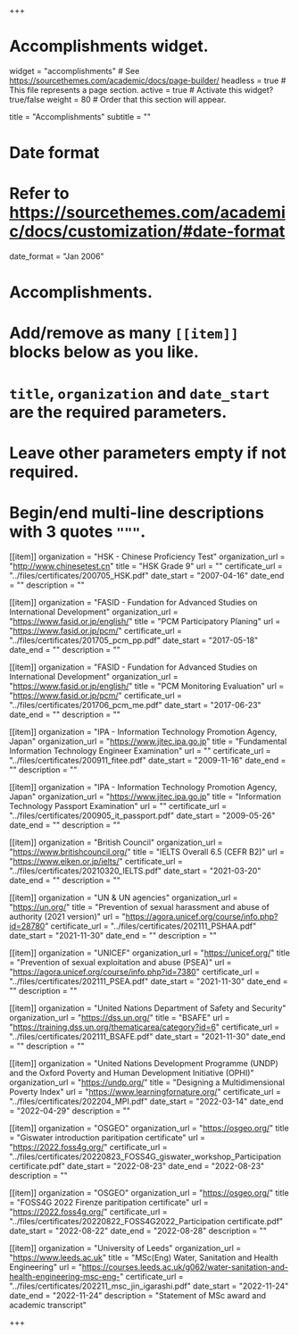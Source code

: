 +++
# Accomplishments widget.
widget = "accomplishments"  # See https://sourcethemes.com/academic/docs/page-builder/
headless = true  # This file represents a page section.
active = true  # Activate this widget? true/false
weight = 80  # Order that this section will appear.

title = "Accomplish&shy;ments"
subtitle = ""

# Date format
#   Refer to https://sourcethemes.com/academic/docs/customization/#date-format
date_format = "Jan 2006"

# Accomplishments.
#   Add/remove as many `[[item]]` blocks below as you like.
#   `title`, `organization` and `date_start` are the required parameters.
#   Leave other parameters empty if not required.
#   Begin/end multi-line descriptions with 3 quotes `"""`.

[[item]]
  organization = "HSK - Chinese Proficiency Test"
  organization_url = "http://www.chinesetest.cn"
  title = "HSK Grade 9"
  url = ""
  certificate_url = "../files/certificates/200705_HSK.pdf"
  date_start = "2007-04-16"
  date_end = ""
  description = ""

[[item]]
  organization = "FASID - Fundation for Advanced Studies on International Development"
  organization_url = "https://www.fasid.or.jp/english/"
  title = "PCM Participatory Planing"
  url = "https://www.fasid.or.jp/pcm/"
  certificate_url = "../files/certificates/201705_pcm_pp.pdf"
  date_start = "2017-05-18"
  date_end = ""
  description = ""
  
[[item]]
  organization = "FASID - Fundation for Advanced Studies on International Development"
  organization_url = "https://www.fasid.or.jp/english/"
  title = "PCM Monitoring Evaluation"
  url = "https://www.fasid.or.jp/pcm/"
  certificate_url = "../files/certificates/201706_pcm_me.pdf"
  date_start = "2017-06-23"
  date_end = ""
  description = ""

[[item]]
  organization = "IPA - Information Technology Promotion Agency, Japan"
  organization_url = "https://www.jitec.ipa.go.jp"
  title = "Fundamental Information Technology Engineer Examination"
  url = ""
  certificate_url = "../files/certificates/200911_fitee.pdf"
  date_start = "2009-11-16"
  date_end = ""
  description = ""

  [[item]]
  organization = "IPA - Information Technology Promotion Agency, Japan"
  organization_url = "https://www.jitec.ipa.go.jp"
  title = "Information Technology Passport Examination"
  url = ""
  certificate_url = "../files/certificates/200905_it_passport.pdf"
  date_start = "2009-05-26"
  date_end = ""
  description = ""

  [[item]]
  organization = "British Council"
  organization_url = "https://www.britishcouncil.org/"
  title = "IELTS Overall 6.5 (CEFR B2)"
  url = "https://www.eiken.or.jp/ielts/"
  certificate_url = "../files/certificates/20210320_IELTS.pdf"
  date_start = "2021-03-20"
  date_end = ""
  description = ""

  [[item]]
  organization = "UN & UN agencies"
  organization_url = "https://un.org/"
  title = "Prevention of sexual harassment and abuse of authority (2021 version)"
  url = "https://agora.unicef.org/course/info.php?id=28780"
  certificate_url = "../files/certificates/202111_PSHAA.pdf"
  date_start = "2021-11-30"
  date_end = ""
  description = ""

  [[item]]
  organization = "UNICEF"
  organization_url = "https://unicef.org/"
  title = "Prevention of sexual exploitation and abuse (PSEA)"
  url = "https://agora.unicef.org/course/info.php?id=7380"
  certificate_url = "../files/certificates/202111_PSEA.pdf"
  date_start = "2021-11-30"
  date_end = ""
  description = ""

  [[item]]
  organization = "United Nations Department of Safety and Security"
  organization_url = "https://dss.un.org/"
  title = "BSAFE"
  url = "https://training.dss.un.org/thematicarea/category?id=6"
  certificate_url = "../files/certificates/202111_BSAFE.pdf"
  date_start = "2021-11-30"
  date_end = ""
  description = ""

  [[item]]
  organization = "United Nations Development Programme (UNDP) and the Oxford Poverty and Human Development Initiative (OPHI)"
  organization_url = "https://undp.org/"
  title = "Designing a Multidimensional Poverty Index"
  url = "https://www.learningfornature.org/"
  certificate_url = "../files/certificates/202204_MPI.pdf"
  date_start = "2022-03-14"
  date_end = "2022-04-29"
  description = ""

  [[item]]
  organization = "OSGEO"
  organization_url = "https://osgeo.org/"
  title = "Giswater introduction paritipation certificate"
  url = "https://2022.foss4g.org/"
  certificate_url = "../files/certificates/20220823_FOSS4G_giswater_workshop_Participation certificate.pdf"
  date_start = "2022-08-23"
  date_end = "2022-08-23"
  description = ""

  [[item]]
  organization = "OSGEO"
  organization_url = "https://osgeo.org/"
  title = "FOSS4G 2022 Firenze paritipation certificate"
  url = "https://2022.foss4g.org/"
  certificate_url = "../files/certificates/20220822_FOSS4G2022_Participation certificate.pdf"
  date_start = "2022-08-22"
  date_end = "2022-08-28"
  description = ""

  [[item]]
  organization = "University of Leeds"
  organization_url = "https://www.leeds.ac.uk"
  title = "MSc(Eng) Water, Sanitation and Health Engineering"
  url = "https://courses.leeds.ac.uk/g062/water-sanitation-and-health-engineering-msc-eng-"
  certificate_url = "../files/certificates/202211_msc_jin_igarashi.pdf"
  date_start = "2022-11-24"
  date_end = "2022-11-24"
  description = "Statement of MSc award and academic transcript"

+++

